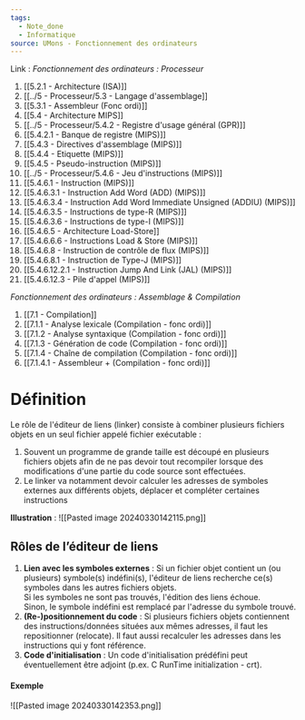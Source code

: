 ```yaml
---
tags:
  - Note_done
  - Informatique
source: UMons - Fonctionnement des ordinateurs
---
```


Link :
_Fonctionnement des ordinateurs : Processeur_
1. [[5.2.1 - Architecture (ISA)]]
2. [[../5 - Processeur/5.3 - Langage d'assemblage]]
3. [[5.3.1 - Assembleur (Fonc ordi)]]
4. [[5.4 - Architecture MIPS]]
5. [[../5 - Processeur/5.4.2 - Registre d'usage général (GPR)]]
6. [[5.4.2.1 - Banque de registre (MIPS)]]
7. [[5.4.3 - Directives d'assemblage (MIPS)]]
8. [[5.4.4 - Etiquette (MIPS)]]
9. [[5.4.5 - Pseudo-instruction (MIPS)]]
10. [[../5 - Processeur/5.4.6 - Jeu d'instructions (MIPS)]]
11. [[5.4.6.1 - Instruction (MIPS)]]
12. [[5.4.6.3.1 - Instruction Add Word (ADD) (MIPS)]]
13. [[5.4.6.3.4 - Instruction Add Word Immediate Unsigned (ADDIU) (MIPS)]]
14. [[5.4.6.3.5 - Instructions de type-R (MIPS)]]
15. [[5.4.6.3.6 - Instructions de type-I (MIPS)]]
16. [[5.4.6.5 - Architecture Load-Store]]
17. [[5.4.6.6.6 - Instructions Load & Store (MIPS)]]
18. [[5.4.6.8 - Instruction de contrôle de flux (MIPS)]]
19. [[5.4.6.8.1 - Instruction de Type-J (MIPS)]]
20. [[5.4.6.12.2.1 - Instruction Jump And Link (JAL) (MIPS)]]
21. [[5.4.6.12.3 - Pile d'appel (MIPS)]]

_Fonctionnement des ordinateurs : Assemblage & Compilation_
1. [[7.1 - Compilation]]
2. [[7.1.1 - Analyse lexicale (Compilation - fonc ordi)]]
3. [[7.1.2 - Analyse syntaxique (Compilation - fonc ordi)]]
4. [[7.1.3 - Génération de code (Compilation - fonc ordi)]]
5. [[7.1.4 - Chaîne de compilation (Compilation - fonc ordi)]]
6. [[7.1.4.1 - Assembleur + (Compilation - fonc ordi)]]

# Définition
Le rôle de l'éditeur de liens (linker) consiste à combiner plusieurs fichiers objets en un seul fichier appelé fichier exécutable : 
1. Souvent un programme de grande taille est découpé en plusieurs fichiers objets afin de ne pas devoir tout recompiler lorsque des modifications d'une partie du code source sont effectuées. 
2. Le linker va notamment devoir calculer les adresses de symboles externes aux différents objets, déplacer et compléter certaines instructions

**Illustration** : ![[Pasted image 20240330142115.png]]
## Rôles de l’éditeur de liens
1. **Lien avec les symboles externes** :
	Si un fichier objet contient un (ou plusieurs) symbole(s) indéfini(s), l'éditeur de liens recherche ce(s) symboles dans les autres fichiers objets. 
	\
	Si les symboles ne sont pas trouvés, l'édition des liens échoue. 
	\
	Sinon, le symbole indéfini est remplacé par l'adresse du symbole trouvé. 
1. **(Re-)positionnement du code** :
	Si plusieurs fichiers objets contiennent des instructions/données situées aux mêmes adresses, il faut les repositionner (relocate). Il faut aussi recalculer les adresses dans les instructions qui y font référence. 
2. **Code d'initialisation** :
	Un code d'initialisation prédéfini peut éventuellement être adjoint 
	(p.ex. C RunTime initialization - crt). 

#### Exemple
![[Pasted image 20240330142353.png]]